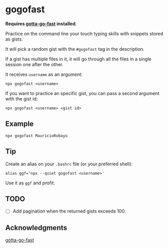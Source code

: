 # gogofast

**Requires [gotta-go-fast](https://github.com/callum-oakley/gotta-go-fast) installed**.

Practice on the command line your touch typing skills with snippets stored as gists.

It will pick a random gist with the `#gogofast` tag in the description.

If a gist has multiple files in it, it will go through all the files in a single session one after the other.

It receives `username` as an argument:

```
npx gogofast <username>
```

If you want to practice an specific gist, you can pass a second argument with the gist id:

```
npx gogofast <username> <gist id>
```

## Example

```
npx gogofast MauricioRobayo
```

## Tip

Create an alias on your `.bashrc` file (or your preferred shell):

```
alias ggf='npx --quiet gogofast <username>'
```

Use it as `ggf` and profit.

## TODO

- [ ] Add pagination when the returned gists exceeds 100.

## Acknowledgments

[gotta-go-fast](https://github.com/callum-oakley/gotta-go-fast)
